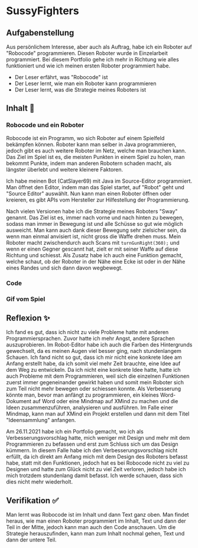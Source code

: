 # SussyFighters

## Aufgabenstellung
Aus persönlichem Interesse, aber auch als Auftrag, habe ich ein Roboter auf "Robocode" programmieren. Diesen Roboter wurde in Einzelarbeit programmiert. Bei diesem Portfolio gehe ich mehr in Richtung wie alles funktioniert und wie ich meinen ersten Roboter programmiert habe.
- Der Leser erfährt, was "Robocode" ist
- Der Leser lernt, wie man ein Roboter kann programmieren
- Der Leser lernt, was die Strategie meines Roboters ist

## Inhalt 🧠
### Robocode und ein Roboter
Robocode ist ein Programm, wo sich Roboter auf einem Spielfeld bekämpfen können. Roboter kann man selber in Java programmieren, jedoch gibt es auch weitere Roboter im Netz, welche man brauchen kann.
Das Ziel im Spiel ist es, die meisten Punkten in einem Spiel zu holen, man bekommt Punkte, indem man anderen Robotern schaden macht, als längster überlebt und weitere kleinere Faktoren.

Ich habe meinen Bot (CatSlayer69) mit Java im Source-Editor programmiert. Man öffnet den Editor, indem man das Spiel startet, auf "Robot" geht und "Source Editor" auswählt.
Nun kann man einen Roboter öffnen oder kreieren, es gibt APIs vom Hersteller zur Hilfestellung der Programmierung.

Nach vielen Versionen habe ich die Strategie meines Roboters "Sway" genannt. Das Ziel ist es, immer nach vorne und nach hinten zu bewegen, sodass man immer in Bewegung ist und alle Schüsse so gut wie möglich ausweicht. Man kann auch dank dieser Bewegung sehr zielsicher sein, da wenn man einmal anvisiert ist, nicht gross die Waffe drehen muss. Mein Roboter macht zwischendurch auch Scans mit ``turnGunRight(360);`` und wenn er einen Gegner gescannt hat, zielt er mit seiner Waffe auf diese Richtung und schiesst. Als Zusatz habe ich auch eine Funktion gemacht, welche schaut, ob der Roboter in der Nähe eine Ecke ist oder in der Nähe eines Randes und sich dann davon wegbewegt.

### Code

### Gif vom Spiel

## Reflexion ✨
Ich fand es gut, dass ich nicht zu viele Probleme hatte mit anderen Programmiersprachen. Zuvor hatte ich mehr Angst, andere Sprachen auszuprobieren.
Im Robot-Editor habe ich auch die Farben des Hintergrunds gewechselt, da es meinen Augen viel besser ging, nach stundenlangem Schauen.
Ich fand nicht so gut, dass ich mir nicht eine konkrete Idee am Anfang erstellt habe, da ich somit viel mehr Zeit brauchte, eine Idee auf dem Weg zu entwickeln. Da ich nicht eine konkrete Idee hatte, hatte ich auch Probleme mit dem Programmieren, weil sich die einzelnen Funktionen zuerst immer gegeneinander gewirkt haben und somit mein Roboter sich zum Teil nicht mehr bewegen oder schiessen konnte.
Als Verbesserung könnte man, bevor man anfängt zu programmieren, ein kleines Word-Dokument auf Word oder eine Mindmap auf XMind zu machen und die Ideen zusammenzuführen, analysieren und ausführen. Im Falle einer Mindmap, kann man auf XMind ein Projekt erstellen und dann mit dem Titel "Ideensammlung" anfangen.

Am 26.11.2021 habe ich ein Portfolio gemacht, wo ich als Verbesserungsvorschlag hatte, mich weniger mit Design und mehr mit dem Programmieren zu befassen und erst zum Schluss sich um das Design kümmern. In diesem Falle habe ich den Verbesserungsvorschlag nicht erfüllt, da ich direkt am Anfang mich mit dem Design des Roboters befasst habe, statt mit den Funktionen, jedoch hat es bei Robocode nicht zu viel zu Designen und hatte zum Glück nicht zu viel Zeit verloren, jedoch habe ich mich trotzdem stundenlang damit befasst. Ich werde schauen, dass sich dies nicht mehr wiederholt.

## Verifikation ✅
Man lernt was Robocode ist im Inhalt und dann Text ganz oben. 
Man findet heraus, wie man einen Roboter programmiert im Inhalt, Text und dann der Teil in der Mitte, jedoch kann man auch den Code anschauen. Um die Strategie herauszufinden, kann man zum Inhalt nochmal gehen, Text und dann der untere Teil.
